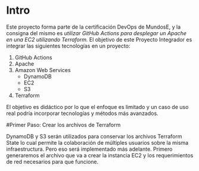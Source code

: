 # Intro
Este proyecto forma parte de la certificación DevOps de MundosE, y la consigna del mismo es _utilizar GitHub Actions para desplegar un Apache
en una EC2 utilizando Terraform._
El objetivo de este Proyecto Integrador es integrar las siguientes tecnologías en un proyecto:
1. GitHub Actions
2. Apache
3. Amazon Web Services
    - DynamoDB
    - EC2
    - S3
5. Terraform

El objetivo es didáctico por lo que el enfoque es limitado y un caso de uso real podría incorporar tecnologías y métodos más avanzados.


#Primer Paso: Crear los archivos de Terraform

DynamoDB y S3 serán utilizados para conservar los archivos Terraform State lo cual permite la colaboración de múltiples usuarios sobre la misma infraestructura. Pero eso será implementado más adelante. Primero generaremos el archivo que va a crear la instancia EC2 y los requerimientos de red necesarios para que funcione.






